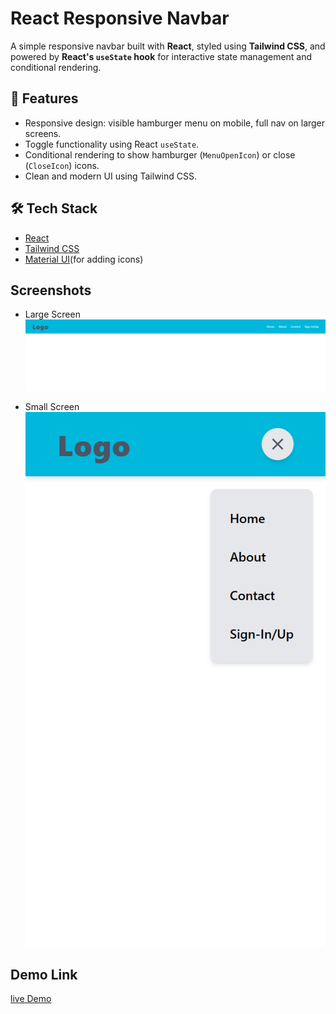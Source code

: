 # React Responsive Navbar

A simple responsive navbar built with **React**, styled using **Tailwind CSS**, and powered by **React's `useState` hook** for interactive state management and conditional rendering.

## 🚀 Features

- Responsive design: visible hamburger menu on mobile, full nav on larger screens.
- Toggle functionality using React `useState`.
- Conditional rendering to show hamburger (`MenuOpenIcon`) or close (`CloseIcon`) icons.
- Clean and modern UI using Tailwind CSS.

## 🛠️ Tech Stack

- [React](https://reactjs.org/)
- [Tailwind CSS](https://tailwindcss.com/)
- [Material UI](https://mui.com/material-ui/material-icons/)(for adding icons)

## Screenshots

- Large Screen
  ![alt text](lg_navbar.png)

- Small Screen
  ![alt text](sm_openednavbar.png)

## Demo Link

[live Demo](https://react-navbar-p08.netlify.app/)
